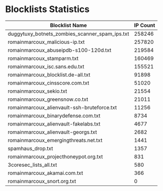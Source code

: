 # Blocklists Statistics
| Blocklist Name | IP Count |
|----|----|
| duggytuxy_botnets_zombies_scanner_spam_ips.txt | 258246 |
| romainmarcoux_malicious-ip.txt | 257820 |
| romainmarcoux_abuseipdb-s100-120d.txt | 219584 |
| romainmarcoux_stamparm.txt | 160469 |
| romainmarcoux_isc.sans.edu.txt | 155521 |
| romainmarcoux_blocklist.de-all.txt | 91898 |
| romainmarcoux_cinsscore.com.txt | 51020 |
| romainmarcoux_sekio.txt | 21554 |
| romainmarcoux_greensnow.co.txt | 21011 |
| romainmarcoux_alienvault-ssh-bruteforce.txt | 11256 |
| romainmarcoux_binarydefense.com.txt | 8734 |
| romainmarcoux_alienvault-fakelabs.txt | 4677 |
| romainmarcoux_alienvault-georgs.txt | 2682 |
| romainmarcoux_emergingthreats.net.txt | 1441 |
| spamhaus_drop.txt | 1357 |
| romainmarcoux_projecthoneypot.org.txt | 831 |
| 3coresec_lists_all.txt | 580 |
| romainmarcoux_akamai.com.txt | 366 |
| romainmarcoux_snort.org.txt | 0 |
